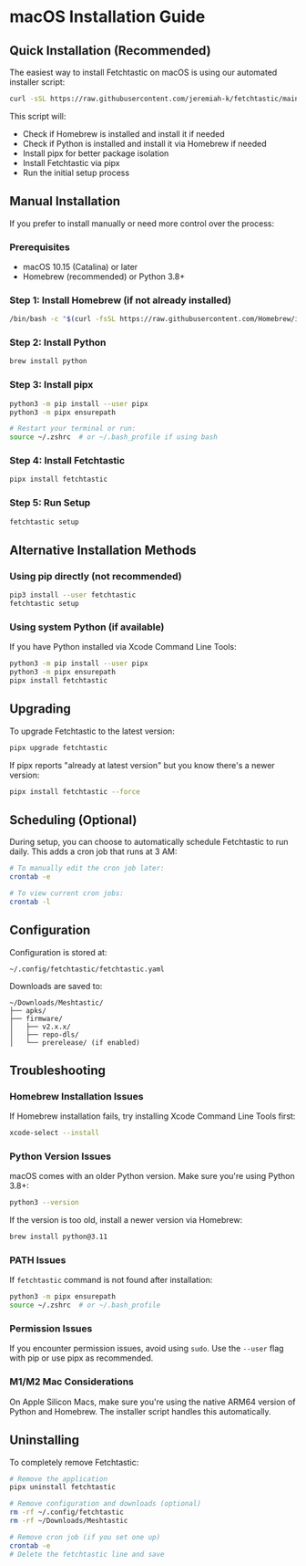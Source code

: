 # macOS Installation Guide

## Quick Installation (Recommended)

The easiest way to install Fetchtastic on macOS is using our automated installer script:

```bash
curl -sSL https://raw.githubusercontent.com/jeremiah-k/fetchtastic/main/src/fetchtastic/tools/setup_fetchtastic.sh | bash
```

This script will:

- Check if Homebrew is installed and install it if needed
- Check if Python is installed and install it via Homebrew if needed
- Install pipx for better package isolation
- Install Fetchtastic via pipx
- Run the initial setup process

## Manual Installation

If you prefer to install manually or need more control over the process:

### Prerequisites

- macOS 10.15 (Catalina) or later
- Homebrew (recommended) or Python 3.8+

### Step 1: Install Homebrew (if not already installed)

```bash
/bin/bash -c "$(curl -fsSL https://raw.githubusercontent.com/Homebrew/install/HEAD/install.sh)"
```

### Step 2: Install Python

```bash
brew install python
```

### Step 3: Install pipx

```bash
python3 -m pip install --user pipx
python3 -m pipx ensurepath

# Restart your terminal or run:
source ~/.zshrc  # or ~/.bash_profile if using bash
```

### Step 4: Install Fetchtastic

```bash
pipx install fetchtastic
```

### Step 5: Run Setup

```bash
fetchtastic setup
```

## Alternative Installation Methods

### Using pip directly (not recommended)

```bash
pip3 install --user fetchtastic
fetchtastic setup
```

### Using system Python (if available)

If you have Python installed via Xcode Command Line Tools:

```bash
python3 -m pip install --user pipx
python3 -m pipx ensurepath
pipx install fetchtastic
```

## Upgrading

To upgrade Fetchtastic to the latest version:

```bash
pipx upgrade fetchtastic
```

If pipx reports "already at latest version" but you know there's a newer version:

```bash
pipx install fetchtastic --force
```

## Scheduling (Optional)

During setup, you can choose to automatically schedule Fetchtastic to run daily. This adds a cron job that runs at 3 AM:

```bash
# To manually edit the cron job later:
crontab -e

# To view current cron jobs:
crontab -l
```

## Configuration

Configuration is stored at:

```
~/.config/fetchtastic/fetchtastic.yaml
```

Downloads are saved to:

```
~/Downloads/Meshtastic/
├── apks/
├── firmware/
│   ├── v2.x.x/
│   ├── repo-dls/
│   └── prerelease/ (if enabled)
```

## Troubleshooting

### Homebrew Installation Issues

If Homebrew installation fails, try installing Xcode Command Line Tools first:

```bash
xcode-select --install
```

### Python Version Issues

macOS comes with an older Python version. Make sure you're using Python 3.8+:

```bash
python3 --version
```

If the version is too old, install a newer version via Homebrew:

```bash
brew install python@3.11
```

### PATH Issues

If `fetchtastic` command is not found after installation:

```bash
python3 -m pipx ensurepath
source ~/.zshrc  # or ~/.bash_profile
```

### Permission Issues

If you encounter permission issues, avoid using `sudo`. Use the `--user` flag with pip or use pipx as recommended.

### M1/M2 Mac Considerations

On Apple Silicon Macs, make sure you're using the native ARM64 version of Python and Homebrew. The installer script handles this automatically.

## Uninstalling

To completely remove Fetchtastic:

```bash
# Remove the application
pipx uninstall fetchtastic

# Remove configuration and downloads (optional)
rm -rf ~/.config/fetchtastic
rm -rf ~/Downloads/Meshtastic

# Remove cron job (if you set one up)
crontab -e
# Delete the fetchtastic line and save
```
